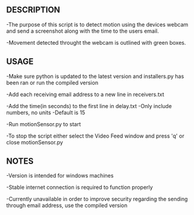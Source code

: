 DESCRIPTION	
-----------
-The purpose of this script is to detect motion using the devices webcam and send a screenshot along with the time to the users email.

-Movement detected throught the webcam is outlined with green boxes.

USAGE
-----
-Make sure python is updated to the latest version and installers.py has been ran or run the compiled version

-Add each receiving email address to a new line in receivers.txt

-Add the time(in seconds) to the first line in delay.txt
-Only include numbers, no units
-Default is 15

-Run motionSensor.py to start

-To stop the script either select the Video Feed window and press 'q' or close motionSensor.py

NOTES
-----
-Version is intended for windows machines

-Stable internet connection is required to function properly

-Currently unavailable in order to improve security regarding the sending through email address, use the compiled version
